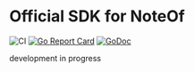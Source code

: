 # Official SDK for NoteOf

![CI](https://github.com/NoteOf/sdk-go/workflows/CI/badge.svg)
[![Go Report Card](https://goreportcard.com/badge/github.com/NoteOf/sdk-go)](https://goreportcard.com/report/github.com/NoteOf/sdk-go)
[![GoDoc](https://godoc.org/github.com/NoteOf/sdk-go?status.svg)](https://godoc.org/github.com/NoteOf/sdk-go)

development in progress

